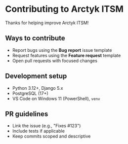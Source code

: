 # Contributing to Arctyk ITSM

Thanks for helping improve Arctyk ITSM!

## Ways to contribute
- Report bugs using the **Bug report** issue template
- Request features using the **Feature request** template
- Open pull requests with focused changes

## Development setup
- Python 3.12+, Django 5.x
- PostgreSQL (17+)
- VS Code on Windows 11 (PowerShell), `venv`

## PR guidelines
- Link the issue (e.g., "Fixes #123")
- Include tests if applicable
- Keep commits scoped and descriptive
